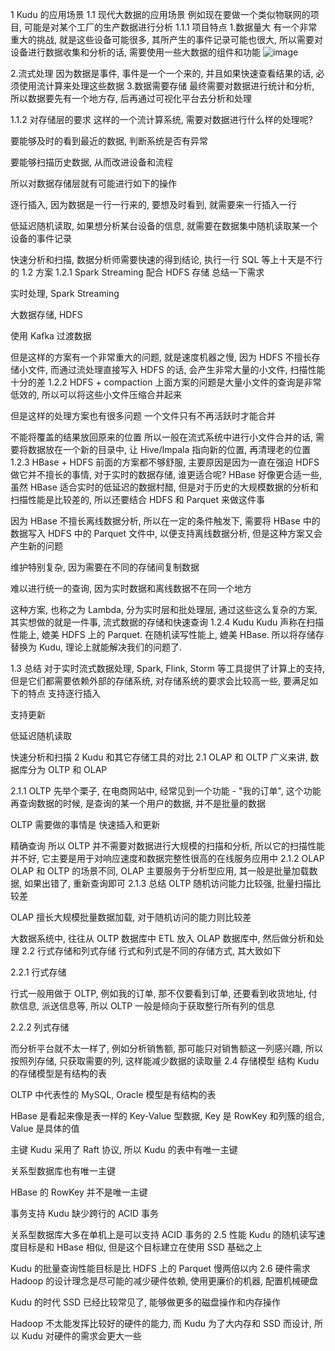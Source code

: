 1 Kudu 的应用场景
1.1 现代大数据的应用场景
例如现在要做一个类似物联网的项目, 可能是对某个工厂的生产数据进行分析
1.1.1 项目特点
1.数据量大
有一个非常重大的挑战, 就是这些设备可能很多, 其所产生的事件记录可能也很大, 所以需要对设备进行数据收集和分析的话, 需要使用一些大数据的组件和功能
![image](https://user-images.githubusercontent.com/75486726/177327723-fab683f7-c5eb-47b5-8eb1-ee28f7b49f33.png)


2.流式处理
因为数据是事件, 事件是一个一个来的, 并且如果快速查看结果的话, 必须使用流计算来处理这些数据
3.数据需要存储
最终需要对数据进行统计和分析, 所以数据要先有一个地方存, 后再通过可视化平台去分析和处理

1.1.2 对存储层的要求
这样的一个流计算系统, 需要对数据进行什么样的处理呢?

要能够及时的看到最近的数据, 判断系统是否有异常

要能够扫描历史数据, 从而改进设备和流程

所以对数据存储层就有可能进行如下的操作

逐行插入, 因为数据是一行一行来的, 要想及时看到, 就需要来一行插入一行

低延迟随机读取, 如果想分析某台设备的信息, 就需要在数据集中随机读取某一个设备的事件记录

快速分析和扫描, 数据分析师需要快速的得到结论, 执行一行 SQL 等上十天是不行的
1.2 方案
1.2.1 Spark Streaming 配合 HDFS 存储
总结一下需求

实时处理, Spark Streaming

大数据存储, HDFS

使用 Kafka 过渡数据

但是这样的方案有一个非常重大的问题, 就是速度机器之慢, 因为 HDFS 不擅长存储小文件, 而通过流处理直接写入 HDFS 的话, 会产生非常大量的小文件, 扫描性能十分的差
1.2.2 HDFS + compaction
上面方案的问题是大量小文件的查询是非常低效的, 所以可以将这些小文件压缩合并起来

但是这样的处理方案也有很多问题
一个文件只有不再活跃时才能合并

不能将覆盖的结果放回原来的位置
所以一般在流式系统中进行小文件合并的话, 需要将数据放在一个新的目录中, 让 Hive/Impala 指向新的位置, 再清理老的位置
1.2.3 HBase + HDFS
前面的方案都不够舒服, 主要原因是因为一直在强迫 HDFS 做它并不擅长的事情, 对于实时的数据存储, 谁更适合呢? HBase 好像更合适一些, 虽然 HBase 适合实时的低延迟的数据村醋, 但是对于历史的大规模数据的分析和扫描性能是比较差的, 所以还要结合 HDFS 和 Parquet 来做这件事

因为 HBase 不擅长离线数据分析, 所以在一定的条件触发下, 需要将 HBase 中的数据写入 HDFS 中的 Parquet 文件中, 以便支持离线数据分析, 但是这种方案又会产生新的问题

维护特别复杂, 因为需要在不同的存储间复制数据

难以进行统一的查询, 因为实时数据和离线数据不在同一个地方

这种方案, 也称之为 Lambda, 分为实时层和批处理层, 通过这些这么复杂的方案, 其实想做的就是一件事, 流式数据的存储和快速查询
1.2.4 Kudu
Kudu 声称在扫描性能上, 媲美 HDFS 上的 Parquet. 在随机读写性能上, 媲美 HBase. 所以将存储存替换为 Kudu, 理论上就能解决我们的问题了.

1.3 总结
对于实时流式数据处理, Spark, Flink, Storm 等工具提供了计算上的支持, 但是它们都需要依赖外部的存储系统, 对存储系统的要求会比较高一些, 要满足如下的特点
支持逐行插入

支持更新

低延迟随机读取

快速分析和扫描
2 Kudu 和其它存储工具的对比
2.1 OLAP 和 OLTP
广义来讲, 数据库分为 OLTP 和 OLAP

2.1.1 OLTP
先举个栗子, 在电商网站中, 经常见到一个功能 - "我的订单", 这个功能再查询数据的时候, 是查询的某一个用户的数据, 并不是批量的数据

OLTP 需要做的事情是
快速插入和更新

精确查询
所以 OLTP 并不需要对数据进行大规模的扫描和分析, 所以它的扫描性能并不好, 它主要是用于对响应速度和数据完整性很高的在线服务应用中
2.1.2 OLAP
OLAP 和 OLTP 的场景不同, OLAP 主要服务于分析型应用, 其一般是批量加载数据, 如果出错了, 重新查询即可
2.1.3 总结
OLTP 随机访问能力比较强, 批量扫描比较差

OLAP 擅长大规模批量数据加载, 对于随机访问的能力则比较差

大数据系统中, 往往从 OLTP 数据库中 ETL 放入 OLAP 数据库中, 然后做分析和处理
2.2 行式存储和列式存储
行式和列式是不同的存储方式, 其大致如下

2.2.1 行式存储

行式一般用做于 OLTP, 例如我的订单, 那不仅要看到订单, 还要看到收货地址, 付款信息, 派送信息等, 所以 OLTP 一般是倾向于获取整行所有列的信息

2.2.2 列式存储

而分析平台就不太一样了, 例如分析销售额, 那可能只对销售额这一列感兴趣, 所以按照列存储, 只获取需要的列, 这样能减少数据的读取量
2.4 存储模型
结构
Kudu 的存储模型是有结构的表

OLTP 中代表性的 MySQL, Oracle 模型是有结构的表

HBase 是看起来像是表一样的 Key-Value 型数据, Key 是 RowKey 和列簇的组合, Value 是具体的值

主键
Kudu 采用了 Raft 协议, 所以 Kudu 的表中有唯一主键

关系型数据库也有唯一主键

HBase 的 RowKey 并不是唯一主键

事务支持
Kudu 缺少跨行的 ACID 事务

关系型数据库大多在单机上是可以支持 ACID 事务的
2.5 性能
Kudu 的随机读写速度目标是和 HBase 相似, 但是这个目标建立在使用 SSD 基础之上

Kudu 的批量查询性能目标是比 HDFS 上的 Parquet 慢两倍以内
2.6 硬件需求
Hadoop 的设计理念是尽可能的减少硬件依赖, 使用更廉价的机器, 配置机械硬盘

Kudu 的时代 SSD 已经比较常见了, 能够做更多的磁盘操作和内存操作

Hadoop 不太能发挥比较好的硬件的能力, 而 Kudu 为了大内存和 SSD 而设计, 所以 Kudu 对硬件的需求会更大一些
